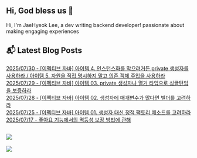 
## Hi, God bless us 👋
Hi, I'm JaeHyeok Lee, a dev writing backend developer! passionate about making engaging experiences

## 📬 Latest Blog Posts
[2025/07/30 - [이펙티브 자바] 아이템 4. 인스턴스화를 막으려거든 private 생성자를 사용하라 / 아이템 5. 자원을 직접 명시하지 말고 의존 객체 주입을 사용하라](https://icecupregular.tistory.com/17) <br/>
[2025/07/29 - [이펙티브 자바] 아이템 03. private 생성자나 열거 타입으로 싱글턴임을 보증하라](https://icecupregular.tistory.com/16) <br/>
[2025/07/28 - [이펙티브 자바] 아이템 02. 생성자에 매개변수가 많다면 빌더를 고려하라](https://icecupregular.tistory.com/15) <br/>
[2025/07/25 - [이펙티브 자바] 아이템 01. 생성자 대신 정적 팩토리 메소드를 고려하라](https://icecupregular.tistory.com/14) <br/>
[2025/07/17 - 좋아요 기능에서의 멱등성 보장 방법에 관해](https://icecupregular.tistory.com/12) <br/>

## [![](https://mazassumnida.wtf/api/mini/generate_badge?boj=hazardous10)](https://solved.ac/hazardous10/)
![](https://hits.seeyoufarm.com/api/count/incr/badge.svg?url=https%3A%2F%2Fgithub.com%2Fohksj77&count_bg=%2329B0C6&title_bg=%23434343&icon=&icon_color=%23E7E7E7&title=&edge_flat=false)
